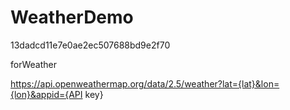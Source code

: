# WeatherDemo

13dadcd11e7e0ae2ec507688bd9e2f70

forWeather

https://api.openweathermap.org/data/2.5/weather?lat={lat}&lon={lon}&appid={API key}
